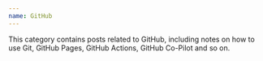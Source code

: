 ```yaml
---
name: GitHub
---
```


This category contains posts related to GitHub, including notes on how to use Git, GitHub Pages, GitHub Actions, GitHub Co-Pilot and so on.

